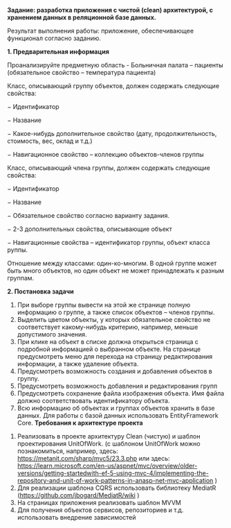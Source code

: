 **Задание: разработка приложения с чистой (clean) архитектурой, с хранением данных в реляционной базе данных.**

Результат выполнения работы: приложение, обеспечивающее функционал согласно заданию.

**1. Предварительная информация**

Проанализируйте предметную область - Больничная палата – пациенты (обязательное свойство – температура пациента)

Класс, описывающий группу объектов, должен содержать следующие свойства:

− Идентификатор

− Название

− Какое-нибудь дополнительное свойство (дату, продолжительность, стоимость, вес, оклад и т.д.)

− Навигационное свойство – коллекцию объектов-членов группы

Класс, описывающий члена группы, должен содержать следующие свойства:

− Идентификатор

− Название

− Обязательное свойство согласно варианту задания.

− 2-3 дополнительных свойства, описывающие объект

− Навигационные свойства – идентификатор группы, объект класса руппы.

Отношение между классами: один-ко-многим. В одной группе может быть много объектов, но один объект не может принадлежать к разным группам.

**2. Постановка задачи**
1. При выборе группы вывести на этой же странице полную информацию о группе, а также список объектов – членов группы.
2. Выделить цветом объекты, у которых обязательное свойство не соответствует какому-нибудь критерию, например, меньше допустимого значения.
3. При клике на объект в списке должна открыться страница с подробной информацией о выбранном объекте. На странице предусмотреть меню для перехода на страницу редактирования информации, а также удаление объекта.
4. Предусмотреть возможность создания и добавления объектов в группу.
5. Предусмотреть возможность добавления и редактирования групп
6. Предусмотреть сохранение файла изображения объекта. Имя файла должно соответствовать идентификатору объекта.
7. Всю информацию об объектах и группах объектов хранить в базе данных. Для работы с базой данных использовать EntityFramework Core.
**Требования к архитектуре проекта**
1) Реализовать в проекте архитектуру Clean (чистую) и шаблон проектирования UnitOfWork. (с шаблоном UnitOfWork можно познакомиться, например, здесь: https://metanit.com/sharp/mvc5/23.3.php или здесь: https://learn.microsoft.com/en-us/aspnet/mvc/overview/older-versions/getting-startedwith-ef-5-using-mvc-4/implementing-the-repository-and-unit-of-work-patterns-in-anasp-net-mvc-application )
2) Для реализации шаблона CQRS использовать библиотеку MediatR (https://github.com/jbogard/MediatR/wiki )
3) На страницах приложения реализовать шаблон MVVM
4) Для получения объектов сервисов, репозиториев и т.д. использовать внедрение зависимостей
